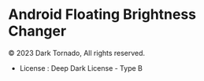 # Android Floating Brightness Changer

© 2023 Dark Tornado, All rights reserved.

- License : Deep Dark License - Type B
